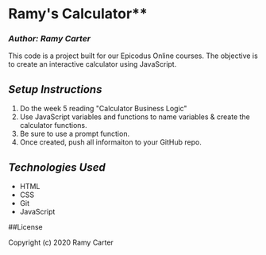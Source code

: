 # Ramy's Calculator**

### *Author: Ramy Carter*
This code is a project built for our Epicodus Online courses. The objective is to create an interactive calculator using JavaScript.

## *Setup Instructions*

1. Do the week 5 reading "Calculator Business Logic"
2. Use JavaScript variables and functions to name variables & create the calculator functions.
3. Be sure to use a prompt function.
4. Once created, push all informaiton to your GitHub repo.

## *Technologies Used*

* HTML
* CSS
* Git
* JavaScript

##License

Copyright (c) 2020 Ramy Carter